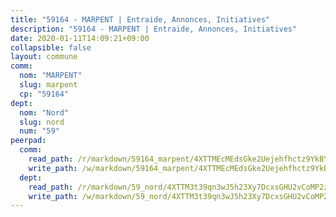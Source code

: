 ```yaml
---
title: "59164 - MARPENT | Entraide, Annonces, Initiatives"
description: "59164 - MARPENT | Entraide, Annonces, Initiatives"
date: 2020-01-11T14:09:21+09:00
collapsible: false
layout: commune
comm:
  nom: "MARPENT"
  slug: marpent
  cp: "59164"
dept:
  nom: "Nord"
  slug: nord
  num: "59"
peerpad:
  comm:
    read_path: /r/markdown/59164_marpent/4XTTMEcMEdsGke2Uejehfhctz9YkBY2oNJ5t1wbcAZZhchb78
    write_path: /w/markdown/59164_marpent/4XTTMEcMEdsGke2Uejehfhctz9YkBY2oNJ5t1wbcAZZhchb78-K3TgU8DKTxL8i7JSK6CYz4CkwvHagfEu6ub6qoB5DZAvDSgKfA4CqcvjoZWdBK8o4pXVeksWkEG3JsjsbBFcWKv238qwCeeSqUvXNXCpdMYek8csYviok1Tjq3HEgwHcNDEtJu94
  dept:
    read_path: /r/markdown/59_nord/4XTTM3t39qn3wJ5h23Xy7DcxsGHU2vCoMP2z3iS4TUn3TrtdJ
    write_path: /w/markdown/59_nord/4XTTM3t39qn3wJ5h23Xy7DcxsGHU2vCoMP2z3iS4TUn3TrtdJ-K3TgTuZGkuZqXfr6fpmH7pGsMT6ndvZQMyRDze5QBt7XScLWHoBi246kLoDKpTH2Yo4f3AFSSJqGc2ozvNww7qPLqsDjpvahxCbQ6F5znbfjp6kVgaDcTYc9LyhwSfYuCevnvZUQ
---
```


